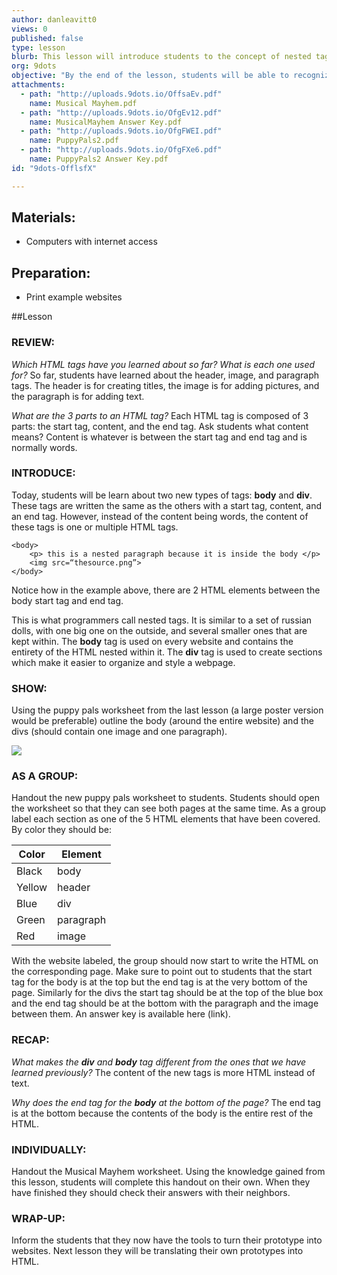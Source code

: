 ```yaml
---
author: danleavitt0
views: 0
published: false
type: lesson
blurb: This lesson will introduce students to the concept of nested tags by learning the div and body tags.
org: 9dots
objective: "By the end of the lesson, students will be able to recognize grouped tags as belonging to the same div, translate an example website to HTML tags including divs, and know how to log in to and create websites using codepen."
attachments: 
  - path: "http://uploads.9dots.io/OffsaEv.pdf"
    name: Musical Mayhem.pdf
  - path: "http://uploads.9dots.io/OfgEv12.pdf"
    name: MusicalMayhem Answer Key.pdf
  - path: "http://uploads.9dots.io/OfgFWEI.pdf"
    name: PuppyPals2.pdf
  - path: "http://uploads.9dots.io/OfgFXe6.pdf"
    name: PuppyPals2 Answer Key.pdf
id: "9dots-OfflsfX"

---
```


## Materials:

- Computers with internet access

## Preparation:

- Print example websites

##Lesson

### REVIEW: 
_Which HTML tags have you learned about so far? What is each one used for?_
So far, students have learned about the header, image, and paragraph tags. The header is for creating titles, the image is for adding pictures, and the paragraph is for adding text.

_What are the 3 parts to an HTML tag?_
Each HTML tag is composed of 3 parts: the start tag, content, and the end tag. 
Ask students what content means?
Content is whatever is between the start tag and end tag and is normally words.


### INTRODUCE:
Today, students will be learn about two new types of tags: **body** and **div**.  These tags are written the same as the others with a start tag, content, and an end tag.  However, instead of the content being words, the content of these tags is one or multiple HTML tags.
```
<body>
	<p> this is a nested paragraph because it is inside the body </p>
	<img src=“thesource.png”>
</body>
```
Notice how in the example above, there are 2 HTML elements between the body start tag and end tag.

This is what programmers call nested tags. It is similar to a set of russian dolls, with one big one on the outside, and several smaller ones that are kept within.  The **body** tag is used on every website and contains the entirety of the HTML nested within it. The **div** tag is used to create sections which make it easier to organize and style a webpage. 

### SHOW:
Using the puppy pals worksheet from the last lesson (a large poster version would be preferable) outline the body (around the entire website) and the divs (should contain one image and one paragraph). 

![](http://uploads.9dots.io/Offq4HV_md.jpg) 

### AS A GROUP: 
Handout the new puppy pals worksheet to students. Students should open the worksheet so that they can see both pages at the same time. As a group label each section as one of the 5 HTML elements that have been covered. By color they should be:

Color | Element
-|-
Black | body
Yellow | header
Blue | div
Green | paragraph
Red | image

With the website labeled, the group should now start to write the HTML on the corresponding page. Make sure to point out to students that the start tag for the body is at the top but the end tag is at the very bottom of the page. Similarly for the divs the start tag should be at the top of the blue box and the end tag should be at the bottom with the paragraph and the image between them. An answer key is available here (link).

### RECAP:
_What makes the **div** and **body** tag different from the ones that we have learned previously?_
The content of the new tags is more HTML instead of text.

_Why does the end tag for the **body** at the bottom of the page?_
The end tag is at the bottom because the contents of the body is the entire rest of the HTML.

### INDIVIDUALLY:
Handout the Musical Mayhem worksheet. Using the knowledge gained from this lesson, students will complete this handout on their own. When they have finished they should check their answers with their neighbors. 

### WRAP-UP:
Inform the students that they now have the tools to turn their prototype into websites. Next lesson they will be translating their own prototypes into HTML.
